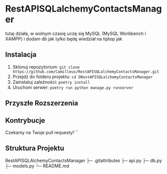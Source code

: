 # RestAPISQLalchemyContactsManager

tutaj działa, w wolnym czasię uczę się MySQL (MySQL Workbench i XAMPP) i dodam db jak tylko będę wiedział na tiptop jak

## Instalacja

1. Sklonuj repozytorium: `git clone https://github.com/Camilleus/RestAPISQLalchemyContactsManager.git`
2. Przejdź do folderu projektu: `cd DRestAPISQLalchemyContactsManager`
3. Zainstaluj zależności: `poetry install`
4. Uruchom serwer: `poetry run python manage.py runserver`

## Przyszłe Rozszerzenia

## Kontrybucje

Czekamy na Twoje pull requesty!```

## Struktura Projektu

RestAPISQLAlchemyContactsManager
├─ .gitattributes
├─ api.py
├─ db.py
├─ models.py
└─ README.md
